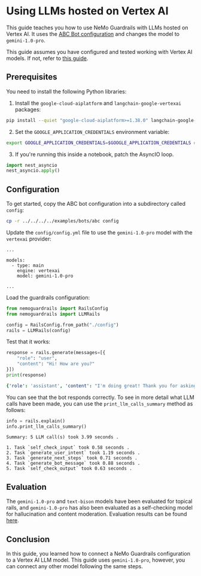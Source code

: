 # Using LLMs hosted on Vertex AI

This guide teaches you how to use NeMo Guardrails with LLMs hosted on Vertex AI. It uses the [ABC Bot configuration](https://github.com/NVIDIA/NeMo-Guardrails/tree/develop/examples/bots/abc/README.md) and changes the model to `gemini-1.0-pro`.

This guide assumes you have configured and tested working with Vertex AI models. If not, refer to [this guide](../../advanced/vertexai-setup.md).

## Prerequisites

You need to install the following Python libraries:

1. Install the `google-cloud-aiplatform` and `langchain-google-vertexai` packages:

```bash
pip install --quiet "google-cloud-aiplatform>=1.38.0" langchain-google-vertexai==0.1.0
```

2. Set the `GOOGLE_APPLICATION_CREDENTIALS` environment variable:

```bash
export GOOGLE_APPLICATION_CREDENTIALS=$GOOGLE_APPLICATION_CREDENTIALS # Replace with your own key
```

3. If you're running this inside a notebook, patch the AsyncIO loop.

```python
import nest_asyncio
nest_asyncio.apply()
```

## Configuration

To get started, copy the ABC bot configuration into a subdirectory called `config`:

```bash
cp -r ../../../../examples/bots/abc config
```

Update the `config/config.yml` file to use the `gemini-1.0-pro` model with the `vertexai` provider:

```
...

models:
  - type: main
    engine: vertexai
    model: gemini-1.0-pro

...
```

Load the guardrails configuration:

```python
from nemoguardrails import RailsConfig
from nemoguardrails import LLMRails

config = RailsConfig.from_path("./config")
rails = LLMRails(config)
```

Test that it works:

```python
response = rails.generate(messages=[{
    "role": "user",
    "content": "Hi! How are you?"
}])
print(response)
```

```yaml
{'role': 'assistant', 'content': "I'm doing great! Thank you for asking. I'm here to help you with any questions you may have about the ABC Company."}
```

You can see that the bot responds correctly. To see in more detail what LLM calls have been made, you can use the `print_llm_calls_summary` method as follows:

```python
info = rails.explain()
info.print_llm_calls_summary()
```

```
Summary: 5 LLM call(s) took 3.99 seconds .

1. Task `self_check_input` took 0.58 seconds .
2. Task `generate_user_intent` took 1.19 seconds .
3. Task `generate_next_steps` took 0.71 seconds .
4. Task `generate_bot_message` took 0.88 seconds .
5. Task `self_check_output` took 0.63 seconds .
```

## Evaluation

The `gemini-1.0-pro` and `text-bison` models have been evaluated for topical rails, and `gemini-1.0-pro` has also been evaluated as a self-checking model for hallucination and content moderation. Evaluation results can be found [here](../../../evaluation/README.md).

## Conclusion

In this guide, you learned how to connect a NeMo Guardrails configuration to a Vertex AI LLM model. This guide uses `gemini-1.0-pro`, however, you can connect any other model following the same steps.
